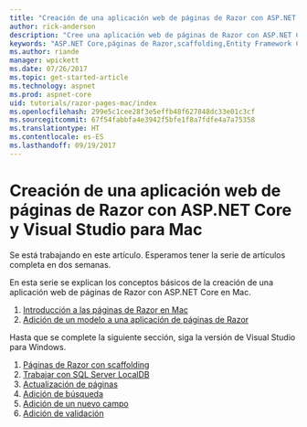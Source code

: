```yaml
---
title: "Creación de una aplicación web de páginas de Razor con ASP.NET Core en Mac"
author: rick-anderson
description: "Cree una aplicación web de páginas de Razor con ASP.NET Core y EF Core."
keywords: "ASP.NET Core,páginas de Razor,scaffolding,Entity Framework Core,EF,EF Core,base de datos,mac,macOS,Visual Studio para Mac"
ms.author: riande
manager: wpickett
ms.date: 07/26/2017
ms.topic: get-started-article
ms.technology: aspnet
ms.prod: aspnet-core
uid: tutorials/razor-pages-mac/index
ms.openlocfilehash: 299e5c1cee28f3e5effb48f627848dc33e01c3cf
ms.sourcegitcommit: 67f54fabbfa4e3942f5bfe1f8a7fdfe4a7a75358
ms.translationtype: HT
ms.contentlocale: es-ES
ms.lasthandoff: 09/19/2017
---
```

# <a name="create-a-razor-pages-web-app-with-aspnet-core-and-visual-studio-for-mac"></a>Creación de una aplicación web de páginas de Razor con ASP.NET Core y Visual Studio para Mac

Se está trabajando en este artículo. Esperamos tener la serie de artículos completa en dos semanas.

En esta serie se explican los conceptos básicos de la creación de una aplicación web de páginas de Razor con ASP.NET Core en Mac.

1. [Introducción a las páginas de Razor en Mac](xref:tutorials/razor-pages-mac/razor-pages-start)
1. [Adición de un modelo a una aplicación de páginas de Razor](xref:tutorials/razor-pages-mac/model)


Hasta que se complete la siguiente sección, siga la versión de Visual Studio para Windows.

1. [Páginas de Razor con scaffolding](xref:tutorials/razor-pages/page)
1. [Trabajar con SQL Server LocalDB](xref:tutorials/razor-pages/sql)
1. [Actualización de páginas](xref:tutorials/razor-pages/da1)
1. [Adición de búsqueda](xref:tutorials/razor-pages/search)
1. [Adición de un nuevo campo](xref:tutorials/razor-pages/new-field)
1. [Adición de validación](xref:tutorials/razor-pages/validation)